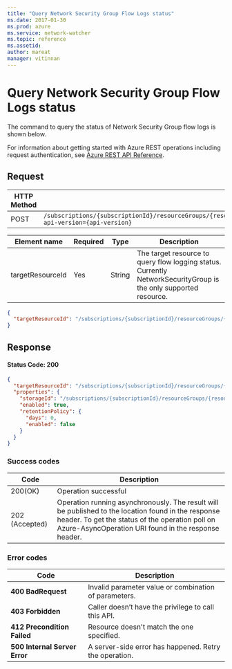```yaml
---
title: "Query Network Security Group Flow Logs status"
ms.date: 2017-01-30
ms.prod: azure
ms.service: network-watcher
ms.topic: reference
ms.assetid: 
author: mareat
manager: vitinnan
---
```


# Query Network Security Group Flow Logs status

The command to query the status of Network Security Group flow logs is shown below.

For information about getting started with Azure REST operations including request authentication, see [Azure REST API Reference](../../../index.md).

## Request

| HTTP Method | URI|  
| ----------- |----|  
| POST | `/subscriptions/{subscriptionId}/resourceGroups/{resourceGroupName}/providers/Microsoft.Network/networkWatchers/{networkWatcherName}/queryFlowLogStatus?api-version={api-version}` |

| Element name | Required | Type | Description |
| --- | --- | --- | --- |
| targetResourceId | Yes | String | The target resource to query flow logging status. Currently NetworkSecurityGroup is the only supported resource. |

```json
{
  "targetResourceId": "/subscriptions/{subscriptionId}/resourceGroups/{resourceGroup}/providers/Microsoft.Network/networkSecurityGroups/{nsgName}",
}
```

## Response  

#### Status Code: 200
```json
{
  "targetResourceId": "/subscriptions/{subscriptionId}/resourceGroups/{resourceGroup}/providers/Microsoft.Network/networkSecurityGroups/{nsgName}",
  "properties": {
    "storageId": "/subscriptions/{subscriptionId}/resourceGroups/{resourceGroup}/providers/Microsoft.Storage/storageAccounts/{storageName}",
    "enabled": true,
    "retentionPolicy": {
      "days": 0,
      "enabled": false
    }
  }
}
```

### Success codes

| Code | Description |
| ---- | ----------- |
|200(OK) | Operation successful|
|202 (Accepted) | Operation running asynchronously. The result will be published to the location found in the response header. To get the status of the operation poll on Azure-AsyncOperation URI found in the response header.|

### Error codes

| Code | Description |
| ---- | ----------- |
| **400 BadRequest** | Invalid parameter value or combination of parameters. | 
| **403 Forbidden** | Caller doesn’t have the privilege to call this API. |
| **412 Precondition Failed** | Resource doesn't match the one specified. |
| **500 Internal Server Error** |  A server-side error has happened. Retry the operation. |     